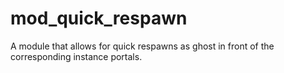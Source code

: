 # mod_quick_respawn

A module that allows for quick respawns as ghost in front of the corresponding instance portals.